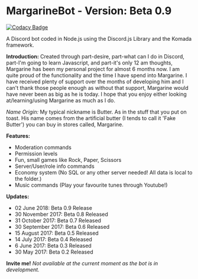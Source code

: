 # MargarineBot - Version: Beta 0.9
[![Codacy Badge](https://api.codacy.com/project/badge/Grade/f0cfd83063a4469b8e40bcc824c2600d)](https://www.codacy.com/app/Butterstroke/MargarineBot?utm_source=github.com&amp;utm_medium=referral&amp;utm_content=Butterstroke/MargarineBot&amp;utm_campaign=Badge_Grade)

A Discord bot coded in Node.js using the Discord.js Library and the Komada framework.

<b>Introduction:</b>
Created through part-desire, part-what can I do in Discord, part-I'm going to learn Javascript, and part-it's only 12 am thoughts, Margarine has been my personal project for almost 6 months now. I am quite proud of the functionality and the time I have spend into Margarine. I have received plenty of support over the months of developing him and I can't thank those people enough as without that support, Margarine would have never been as big as he is today. I hope that you enjoy either looking at/learning/using Margarine as much as I do.

*Name Origin:* My typical nickname is Butter. As in the stuff that you put on toast. His name comes from the artificial butter (I tends to call it 'Fake Butter') you can buy in stores called, Margarine.
     

<b>Features:</b>
- Moderation commands
- Permission levels
- Fun, small games like Rock, Paper, Scissors
- Server/User/role info commands
- Economy system (No SQL or any other server needed! All data is local to the folder.)
- Music commands (Play your favourite tunes through Youtube!)

<b>Updates:</b>
- 02 June 2018: Beta 0.9 Release
- 30 November 2017: Beta 0.8 Released
- 31 October 2017: Beta 0.7 Released
- 30 September 2017: Beta 0.6 Released
- 15 August 2017: Beta 0.5 Released
- 14 July 2017: Beta 0.4 Released
- 6 June 2017: Beta 0.3 Released
- 30 May 2017: Beta 0.2 Released

<b>Invite me!</b>
<i>Not available at the current moment as the bot is in development.</i>
